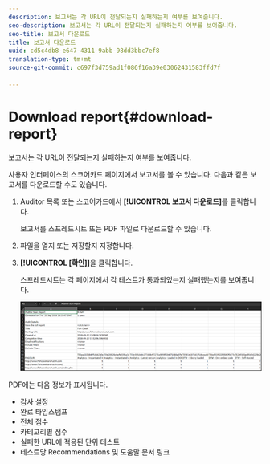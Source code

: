 ```yaml
---
description: 보고서는 각 URL이 전달되는지 실패하는지 여부를 보여줍니다.
seo-description: 보고서는 각 URL이 전달되는지 실패하는지 여부를 보여줍니다.
seo-title: 보고서 다운로드
title: 보고서 다운로드
uuid: cd5c4db8-e647-4311-9abb-98dd3bbc7ef8
translation-type: tm+mt
source-git-commit: c697f3d759ad1f086f16a39e03062431583ffd7f

---
```



# Download report{#download-report}

보고서는 각 URL이 전달되는지 실패하는지 여부를 보여줍니다.

사용자 인터페이스의 스코어카드 페이지에서 보고서를 볼 수 있습니다. 다음과 같은 보고서를 다운로드할 수도 있습니다.

1. Auditor 목록 또는 스코어카드에서 **[!UICONTROL 보고서 다운로드]**&#x200B;를 클릭합니다.

   보고서를 스프레드시트 또는 PDF 파일로 다운로드할 수 있습니다.
1. 파일을 열지 또는 저장할지 지정합니다.

1. **[!UICONTROL [확인]]**&#x200B;을 클릭합니다.

   스프레드시트는 각 페이지에서 각 테스트가 통과되었는지 실패했는지를 보여줍니다.

   ![](assets/sheet.png)

PDF에는 다음 정보가 표시됩니다.

* 감사 설정
* 완료 타임스탬프
* 전체 점수
* 카테고리별 점수
* 실패한 URL에 적용된 단위 테스트
* 테스트당 Recommendations 및 도움말 문서 링크
